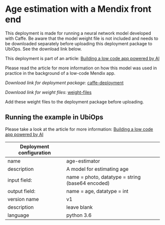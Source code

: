 # Age estimation with a Mendix front end
This deployment is made for running a neural network model developed with Caffe. Be aware that the model weight file is not included and needs to be downloaded separately before uploading this deployment package to UbiOps. See the download link below.

This deployment is part of an article: 
[Building a low code app powered by AI](https://ubiops.com/building-a-low-code-app-powered-by-ai/)

Please read the article for more information on how this model was used in practice in the background of a low-code Mendix app.

_Download link for deployment package_: [caffe-deployment](https://download-github.ubiops.com/#!/home?url=https://github.com/UbiOps/cookbook/tree/master/mendix-age-estimation/deployment_package_caffe)

_Download link for weight files_: [weight-files](https://storage.googleapis.com/ubiops/data/dex_chalearn_iccv2015.caffemodel)

Add these weight files to the deployment package before uploading.

## Running the example in UbiOps

Please take a look at the article for more information:
[Building a low code app powered by AI](https://ubiops.com/building-a-low-code-app-powered-by-ai/)

| Deployment configuration | |
|--------------------|--------------|
| name | age-estimator|
| description | A model for estimating age|
| input field: | name = photo, datatype = string (base64 encoded) |
| output field: | name = age, datatype = int |
| version name | v1 |
| description | leave blank |
| language | python 3.6 |

